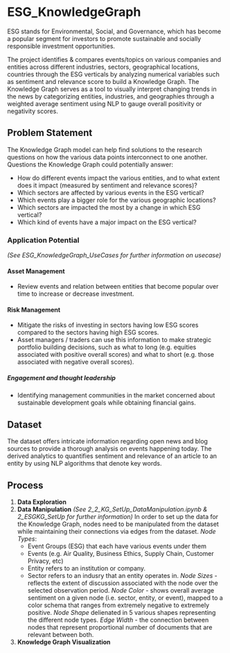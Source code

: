 # ESG_KnowledgeGraph

ESG stands for Environmental, Social, and Governance, which has become a popular segment for investors to promote sustainable and socially responsible investment opportunities.

The project identifies & compares events/topics on various companies and entities across different industries, sectors, geographical locations, countries through the ESG verticals by analyzing numerical variables such as sentiment and relevance score to build a Knowledge Graph.
The Knowledge Graph serves as a tool to visually interpret changing trends in the news by categorizing entities, industries, and geographies through a weighted average sentiment using NLP to gauge overall positivity or negativity scores.

## Problem Statement
The Knowledge Graph model can help find solutions to the research questions on how the various data points interconnect to one another. Questions the Knowledge Graph could potentially answer:
- How do different events impact the various entities, and to what extent does it impact (measured by sentiment and relevance scores)?
- Which sectors are affected by various events in the ESG vertical?
- Which events play a bigger role for the various geographic locations?
- Which sectors are impacted the most by a change in which ESG vertical?
- Which kind of events have a major impact on the ESG vertical?

### Application Potential
_(See ESG_KnowledgeGraph_UseCases for further information on usecase)_
#### Asset Management
- Review events and relation between entities that become popular over time to increase or decrease investment.
 
#### Risk Management
- Mitigate the risks of investing in sectors having low ESG scores compared to the sectors having high ESG scores.
- Asset managers / traders can use this information to make strategic portfolio building decisions, such as what to long (e.g. equities associated with positive overall scores) and what to short (e.g. those associated with negative overall scores).
 
##### Engagement and thought leadership
- Identifying management communities in the market concerned about sustainable development goals while obtaining financial gains.


## Dataset 
The dataset offers intricate information regarding open news and blog sources to provide a thorough analysis on events happening today. The derived analytics to quantifies sentiment and relevance of an article to an entity by using NLP algorithms that denote key words. 

## Process
1. **Data Exploration**
2. **Data Manipulation** _(See 2_2_KG_SetUp_DataManipulation.ipynb & 2_ESGKG_SetUp for further information)_
In order to set up the data for the Knowledge Graph, nodes need to be manipulated from the dataset while maintaining their connections via edges from the dataset. 
     *Node Types*:
     - Event Groups (ESG) that each have various events under them
     - Events (e.g. Air Quality, Business Ethics, Supply Chain, Customer Privacy, etc)
     - Entity refers to an institution or company.
     - Sector refers to an indusry that an entity operates in.
    *Node Sizes* - reflects the extent of discussion associated with the node over the selected observation period. 
    *Node Color* - shows overall average sentiment on a given node (i.e. sector, entity, or event), mapped to a color schema that ranges from extremely negative to extremely positive.
   *Node Shape* delienated in 5 various shapes representing the different node types.
   *Edge Width* - the connection between nodes that represent proportional number of documents that are relevant between both. 
4. **Knowledge Graph Visualization**











